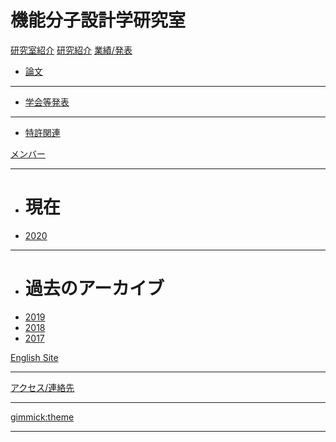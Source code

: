 # 機能分子設計学研究室

[研究室紹介](home.md)
[研究紹介](research.md)
[業績/発表]()

  * [論文](paper.md)
  - - - -
  * [学会等発表](presentation.md)
  - - - -
  * [特許関連](patent.md)
  
[メンバー]()
- - - -

  * # 現在
  * [2020](2020members.md)
  - - - -
  * # 過去のアーカイブ
  * [2019](2019members.md)
  * [2018](2018members.md)
  * [2017](2017members.md)
  
[English Site](EnglishSiteLab.md)
- - - -
[アクセス/連絡先](access.md)
- - - -
[gimmick:theme](slate)
- - - -


